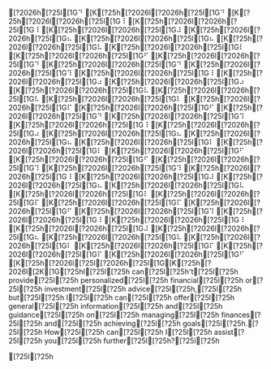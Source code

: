[?2026h[?25l[1G⠙ [K[?25h[?2026l[?2026h[?25l[1G⠙ [K[?25h[?2026l[?2026h[?25l[1G⠸ [K[?25h[?2026l[?2026h[?25l[1G⠸ [K[?25h[?2026l[?2026h[?25l[1G⠼ [K[?25h[?2026l[?2026h[?25l[1G⠦ [K[?25h[?2026l[?2026h[?25l[1G⠦ [K[?25h[?2026l[?2026h[?25l[1G⠧ [K[?25h[?2026l[?2026h[?25l[1G⠇ [K[?25h[?2026l[?2026h[?25l[1G⠋ [K[?25h[?2026l[?2026h[?25l[1G⠙ [K[?25h[?2026l[?2026h[?25l[1G⠙ [K[?25h[?2026l[?2026h[?25l[1G⠹ [K[?25h[?2026l[?2026h[?25l[1G⠸ [K[?25h[?2026l[?2026h[?25l[1G⠴ [K[?25h[?2026l[?2026h[?25l[1G⠴ [K[?25h[?2026l[?2026h[?25l[1G⠧ [K[?25h[?2026l[?2026h[?25l[1G⠧ [K[?25h[?2026l[?2026h[?25l[1G⠇ [K[?25h[?2026l[?2026h[?25l[1G⠏ [K[?25h[?2026l[?2026h[?25l[1G⠋ [K[?25h[?2026l[?2026h[?25l[1G⠙ [K[?25h[?2026l[?2026h[?25l[1G⠹ [K[?25h[?2026l[?2026h[?25l[1G⠸ [K[?25h[?2026l[?2026h[?25l[1G⠴ [K[?25h[?2026l[?2026h[?25l[1G⠦ [K[?25h[?2026l[?2026h[?25l[1G⠦ [K[?25h[?2026l[?2026h[?25l[1G⠇ [K[?25h[?2026l[?2026h[?25l[1G⠇ [K[?25h[?2026l[?2026h[?25l[1G⠋ [K[?25h[?2026l[?2026h[?25l[1G⠋ [K[?25h[?2026l[?2026h[?25l[1G⠹ [K[?25h[?2026l[?2026h[?25l[1G⠹ [K[?25h[?2026l[?2026h[?25l[1G⠸ [K[?25h[?2026l[?2026h[?25l[1G⠼ [K[?25h[?2026l[?2026h[?25l[1G⠦ [K[?25h[?2026l[?2026h[?25l[1G⠧ [K[?25h[?2026l[?2026h[?25l[1G⠇ [K[?25h[?2026l[?2026h[?25l[1G⠏ [K[?25h[?2026l[?2026h[?25l[1G⠏ [K[?25h[?2026l[?2026h[?25l[1G⠋ [K[?25h[?2026l[?2026h[?25l[1G⠹ [K[?25h[?2026l[?2026h[?25l[1G⠸ [K[?25h[?2026l[?2026h[?25l[1G⠸ [K[?25h[?2026l[?2026h[?25l[1G⠼ [K[?25h[?2026l[?2026h[?25l[1G⠦ [K[?25h[?2026l[?2026h[?25l[1G⠧ [K[?25h[?2026l[?2026h[?25l[1G⠇ [K[?25h[?2026l[?2026h[?25l[1G⠏ [K[?25h[?2026l[?2026h[?25l[1G⠏ [K[?25h[?2026l[?2026h[?25l[1G⠋ [K[?25h[?2026l[?25l[?2026h[?25l[1G[K[?25h[?2026l[2K[1G[?25hI[?25l[?25h can[?25l[?25h't[?25l[?25h provide[?25l[?25h personalized[?25l[?25h financial[?25l[?25h or[?25l[?25h investment[?25l[?25h advice[?25l[?25h,[?25l[?25h but[?25l[?25h I[?25l[?25h can[?25l[?25h offer[?25l[?25h general[?25l[?25h information[?25l[?25h and[?25l[?25h guidance[?25l[?25h on[?25l[?25h managing[?25l[?25h finances[?25l[?25h and[?25l[?25h achieving[?25l[?25h goals[?25l[?25h.[?25l[?25h How[?25l[?25h can[?25l[?25h I[?25l[?25h assist[?25l[?25h you[?25l[?25h further[?25l[?25h?[?25l[?25h

[?25l[?25h
